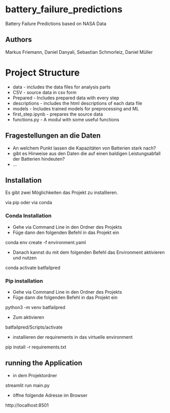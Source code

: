 # battery_failure_predictions
Battery Failure Predictions based on NASA Data

## Authors
Markus Friemann,
Daniel Danyali,
Sebastian Schmorleiz,
Daniel Müller

# Project Structure
* data - includes the data files for analysis parts
 * CSV - source data in csv form
 * Prepared - Includes prepared data with every step
* descriptions - includes the html descriptions of each data file
* models - Includes trained models for preprocessing and ML
* first_step.ipynb - prepares the source data
* functions.py - A modul with some useful functions

## Fragestellungen an die Daten
* An welchem Punkt lassen die Kapazitäten von Batterien stark nach?
* gibt es Hinweise aus den Daten die auf einen baldigen Leistungsabfall der Batterien hindeuten?
* ...


## Installation

Es gibt zwei Möglichkeiten das Projekt zu installieren.

via pip oder via conda

### Conda Installation

* Gehe via Command Line in den Ordner des Projekts
* Füge dann den folgenden Befehl in das Projekt ein

 conda env create -f environment.yaml
 
 * Danach kannst du mit dem folgenden Befehl das Environment aktivieren und nutzen
 
 conda activate batfailpred
 

### Pip installation

* Gehe via Command Line in den Ordner des Projekts
* Füge dann die folgenden Befehl in das Projekt ein

python3 -m venv batfailpred

* Zum aktivieren

batfailpred/Scripts/activate

* installieren der requirements in das virtuelle environment

pip install -r requirements.txt


## running the Application

* in dem Projektordner

streamlit run main.py

* öffne folgende Adresse im Browser

http://localhost:8501